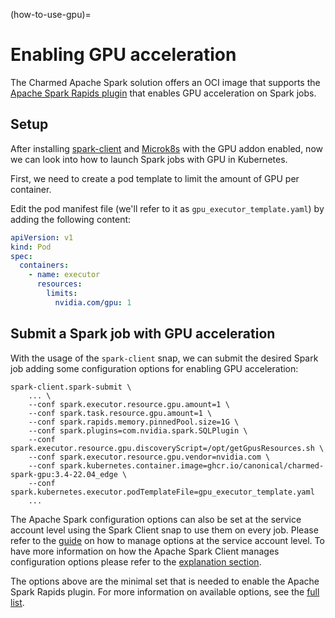 (how-to-use-gpu)=
# Enabling GPU acceleration

The Charmed Apache Spark solution offers an OCI image that supports the [Apache Spark Rapids plugin](https://github.com/canonical/charmed-spark-rock/pkgs/container/charmed-spark-gpu) that enables GPU acceleration on Spark jobs.

## Setup

After installing [spark-client](https://snapcraft.io/spark-client) and [Microk8s](https://microk8s.io/) with the GPU addon enabled, now we can look into how to launch Spark jobs with GPU in Kubernetes.

First, we need to create a pod template to limit the amount of GPU per container.

Edit the pod manifest file (we'll refer to it as `gpu_executor_template.yaml`) by adding the following content:

```yaml
apiVersion: v1
kind: Pod
spec:
  containers:
    - name: executor
      resources:
        limits:
          nvidia.com/gpu: 1
```

## Submit a Spark job with GPU acceleration

With the usage of the `spark-client` snap, we can submit the desired Spark job
adding some configuration options for enabling GPU acceleration:

```shell
spark-client.spark-submit \
    ... \ 
    --conf spark.executor.resource.gpu.amount=1 \
    --conf spark.task.resource.gpu.amount=1 \
    --conf spark.rapids.memory.pinnedPool.size=1G \
    --conf spark.plugins=com.nvidia.spark.SQLPlugin \
    --conf spark.executor.resource.gpu.discoveryScript=/opt/getGpusResources.sh \
    --conf spark.executor.resource.gpu.vendor=nvidia.com \
    --conf spark.kubernetes.container.image=ghcr.io/canonical/charmed-spark-gpu:3.4-22.04_edge \
    --conf spark.kubernetes.executor.podTemplateFile=gpu_executor_template.yaml
    ...
```

The Apache Spark configuration options can also be set at the service account level using the Spark Client snap to use them on every job. Please refer to the [guide](https://discourse.charmhub.io/t/spark-client-snap-how-to-manage-spark-accounts/8959) on how to manage options at the service account level. To have more information on how the Apache Spark Client manages configuration options please refer to the [explanation section](https://discourse.charmhub.io/t/spark-client-snap-explanation-hierarchical-configuration-handling/8956). 

The options above are the minimal set that is needed to enable the Apache Spark Rapids plugin. 
For more information on available options, see the [full list](https://nvidia.github.io/spark-rapids/docs/configs.html).

